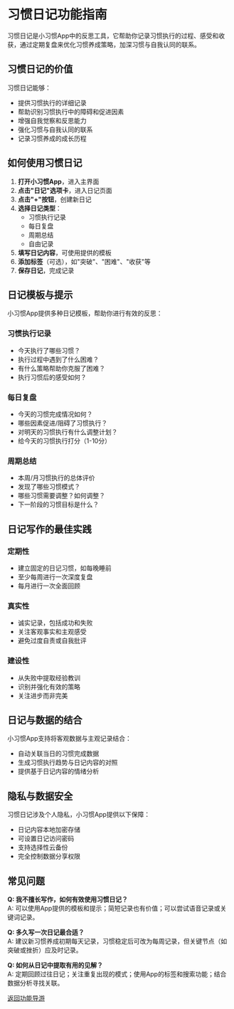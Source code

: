 # 习惯日记功能指南

习惯日记是小习惯App中的反思工具，它帮助你记录习惯执行的过程、感受和收获，通过定期复盘来优化习惯养成策略，加深习惯与自我认同的联系。

## 习惯日记的价值

习惯日记能够：
- 提供习惯执行的详细记录
- 帮助识别习惯执行中的障碍和促进因素
- 增强自我觉察和反思能力
- 强化习惯与自我认同的联系
- 记录习惯养成的成长历程

## 如何使用习惯日记

1. **打开小习惯App**，进入主界面
2. **点击"日记"选项卡**，进入日记页面
3. **点击"+"按钮**，创建新日记
4. **选择日记类型**：
   - 习惯执行记录
   - 每日复盘
   - 周期总结
   - 自由记录
5. **填写日记内容**，可使用提供的模板
6. **添加标签**（可选），如"突破"、"困难"、"收获"等
7. **保存日记**，完成记录

## 日记模板与提示

小习惯App提供多种日记模板，帮助你进行有效的反思：

### 习惯执行记录
- 今天执行了哪些习惯？
- 执行过程中遇到了什么困难？
- 有什么策略帮助你克服了困难？
- 执行习惯后的感受如何？

### 每日复盘
- 今天的习惯完成情况如何？
- 哪些因素促进/阻碍了习惯执行？
- 对明天的习惯执行有什么调整计划？
- 给今天的习惯执行打分（1-10分）

### 周期总结
- 本周/月习惯执行的总体评价
- 发现了哪些习惯模式？
- 哪些习惯需要调整？如何调整？
- 下一阶段的习惯目标是什么？

## 日记写作的最佳实践

### 定期性
- 建立固定的日记习惯，如每晚睡前
- 至少每周进行一次深度复盘
- 每月进行一次全面回顾

### 真实性
- 诚实记录，包括成功和失败
- 关注客观事实和主观感受
- 避免过度自责或自我批评

### 建设性
- 从失败中提取经验教训
- 识别并强化有效的策略
- 关注进步而非完美

## 日记与数据的结合

小习惯App支持将客观数据与主观记录结合：
- 自动关联当日的习惯完成数据
- 生成习惯执行趋势与日记内容的对照
- 提供基于日记内容的情绪分析

## 隐私与数据安全

习惯日记涉及个人隐私，小习惯App提供以下保障：
- 日记内容本地加密存储
- 可设置日记访问密码
- 支持选择性云备份
- 完全控制数据分享权限

## 常见问题

**Q: 我不擅长写作，如何有效使用习惯日记？**  
A: 可以使用App提供的模板和提示；简短记录也有价值；可以尝试语音记录或关键词记录。

**Q: 多久写一次日记最合适？**  
A: 建议新习惯养成初期每天记录，习惯稳定后可改为每周记录，但关键节点（如突破或挫折）应及时记录。

**Q: 如何从日记中提取有用的见解？**  
A: 定期回顾过往日记；关注重复出现的模式；使用App的标签和搜索功能；结合数据分析寻找关联。

[返回功能导游](/FunctionGuider.md)
